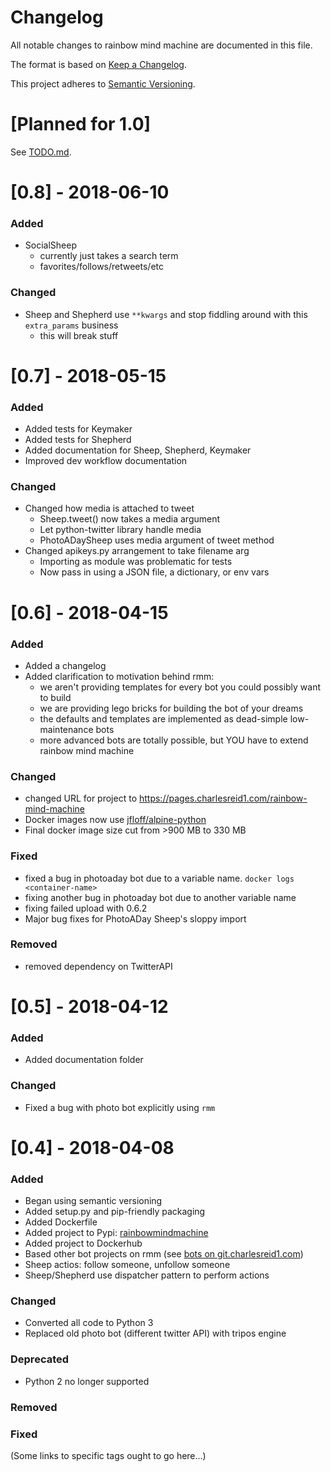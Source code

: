 # Changelog

All notable changes to rainbow mind machine are documented in this file.

The format is based on [Keep a Changelog](http://keepachangelog.com/en/1.0.0).

This project adheres to [Semantic Versioning](https://semver.org/spec/v2.0.0.html).

# [Planned for 1.0]

See [TODO.md](/TODO.md).

# [0.8] - 2018-06-10

### Added

- SocialSheep
    - currently just takes a search term
    - favorites/follows/retweets/etc

### Changed

- Sheep and Shepherd use `**kwargs` and stop fiddling around
    with this `extra_params` business
    - this will break stuff

# [0.7] - 2018-05-15

### Added

- Added tests for Keymaker
- Added tests for Shepherd
- Added documentation for Sheep, Shepherd, Keymaker
- Improved dev workflow documentation

### Changed

- Changed how media is attached to tweet
    - Sheep.tweet() now takes a media argument
    - Let python-twitter library handle media
    - PhotoADaySheep uses media argument of tweet method
- Changed apikeys.py arrangement to take filename arg
    - Importing as module was problematic for tests
    - Now pass in using a JSON file, a dictionary, or env vars

# [0.6] - 2018-04-15

### Added

- Added a changelog
- Added clarification to motivation behind rmm: 
    - we aren't providing templates for every bot you could possibly want to build
    - we are providing lego bricks for building the bot of your dreams
    - the defaults and templates are implemented as dead-simple low-maintenance bots
    - more advanced bots are totally possible, but YOU have to extend rainbow mind machine

### Changed

- changed URL for project to https://pages.charlesreid1.com/rainbow-mind-machine
- Docker images now use [jfloff/alpine-python](https://github.com/jfloff/alpine-python)
- Final docker image size cut from >900 MB to 330 MB

### Fixed

- fixed a bug in photoaday bot due to a variable name. `docker logs <container-name>`
- fixing another bug in photoaday bot due to another variable name
- fixing failed upload with 0.6.2
- Major bug fixes for PhotoADay Sheep's sloppy import

### Removed

- removed dependency on TwitterAPI

# [0.5] - 2018-04-12

### Added
- Added documentation folder

### Changed
- Fixed a bug with photo bot explicitly using `rmm`

# [0.4] - 2018-04-08

### Added 
- Began using semantic versioning
- Added setup.py and pip-friendly packaging
- Added Dockerfile
- Added project to Pypi: [rainbowmindmachine](https://pypi.python.org/pypi/rainbowmindmachine)
- Added project to Dockerhub
- Based other bot projects on rmm 
    (see [bots on git.charlesreid1.com](https://git.charlesreid1.com/bots))
- Sheep actios: follow someone, unfollow someone
- Sheep/Shepherd use dispatcher pattern to perform actions

### Changed
- Converted all code to Python 3
- Replaced old photo bot (different twitter API) with tripos engine

### Deprecated
- Python 2 no longer supported

### Removed

### Fixed


(Some links to specific tags ought to go here...)

